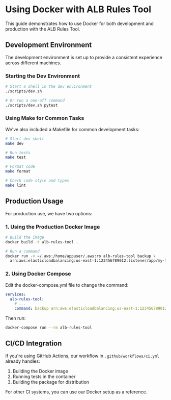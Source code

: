# Using Docker with ALB Rules Tool

This guide demonstrates how to use Docker for both development and production with the ALB Rules Tool.

## Development Environment

The development environment is set up to provide a consistent experience across different machines.

### Starting the Dev Environment

```bash
# Start a shell in the dev environment
./scripts/dev.sh

# Or run a one-off command
./scripts/dev.sh pytest
```

### Using Make for Common Tasks

We've also included a Makefile for common development tasks:

```bash
# Start dev shell
make dev

# Run tests
make test

# Format code
make format

# Check code style and types
make lint
```

## Production Usage

For production use, we have two options:

### 1. Using the Production Docker Image

```bash
# Build the image
docker build -t alb-rules-tool .

# Run a command
docker run -v ~/.aws:/home/appuser/.aws:ro alb-rules-tool backup \
  arn:aws:elasticloadbalancing:us-east-1:123456789012:listener/app/my-lb/1234567890/1234567890
```

### 2. Using Docker Compose

Edit the docker-compose.yml file to change the command:

```yaml
services:
  alb-rules-tool:
    # ...
    command: backup arn:aws:elasticloadbalancing:us-east-1:123456789012:listener/app/my-lb/1234567890/1234567890
```

Then run:

```bash
docker-compose run --rm alb-rules-tool
```

## CI/CD Integration

If you're using GitHub Actions, our workflow in `.github/workflows/ci.yml` already handles:

1. Building the Docker image
2. Running tests in the container
3. Building the package for distribution

For other CI systems, you can use our Docker setup as a reference.